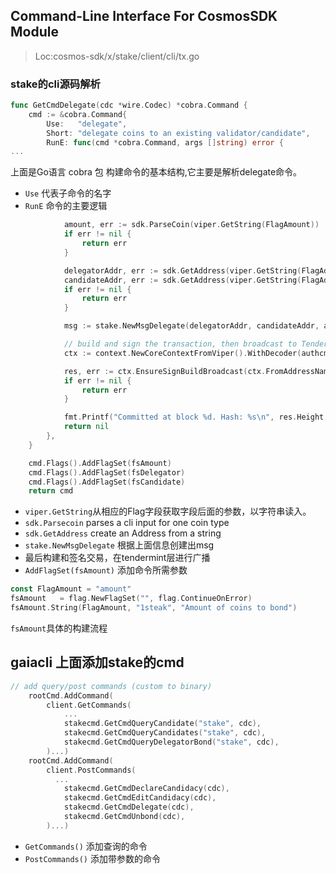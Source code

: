 ## Command-Line Interface For CosmosSDK Module
> Loc:cosmos-sdk/x/stake/client/cli/tx.go

### stake的cli源码解析
```go
func GetCmdDelegate(cdc *wire.Codec) *cobra.Command {
	cmd := &cobra.Command{
		Use:   "delegate",
		Short: "delegate coins to an existing validator/candidate",
		RunE: func(cmd *cobra.Command, args []string) error {
...
```
上面是Go语言 cobra 包 构建命令的基本结构,它主要是解析delegate命令。

* `Use` 代表子命令的名字
* `RunE` 命令的主要逻辑

```go
            amount, err := sdk.ParseCoin(viper.GetString(FlagAmount))
			if err != nil {
				return err
			}

			delegatorAddr, err := sdk.GetAddress(viper.GetString(FlagAddressDelegator))
			candidateAddr, err := sdk.GetAddress(viper.GetString(FlagAddressCandidate))
			if err != nil {
				return err
			}

			msg := stake.NewMsgDelegate(delegatorAddr, candidateAddr, amount)

			// build and sign the transaction, then broadcast to Tendermint
			ctx := context.NewCoreContextFromViper().WithDecoder(authcmd.GetAccountDecoder(cdc))

			res, err := ctx.EnsureSignBuildBroadcast(ctx.FromAddressName, msg, cdc)
			if err != nil {
				return err
			}

			fmt.Printf("Committed at block %d. Hash: %s\n", res.Height, res.Hash.String())
			return nil
		},
	}

	cmd.Flags().AddFlagSet(fsAmount)
	cmd.Flags().AddFlagSet(fsDelegator)
	cmd.Flags().AddFlagSet(fsCandidate)
	return cmd
```
* `viper.GetString`从相应的Flag字段获取字段后面的参数，以字符串读入。
* `sdk.Parsecoin` parses a cli input for one coin type
* `sdk.GetAddress` create an Address from a string
* `stake.NewMsgDelegate` 根据上面信息创建出msg
* 最后构建和签名交易，在tendermint层进行广播
* `AddFlagSet(fsAmount)` 添加命令所需参数

```go
const FlagAmount = "amount"
fsAmount   = flag.NewFlagSet("", flag.ContinueOnError)
fsAmount.String(FlagAmount, "1steak", "Amount of coins to bond")
```
`fsAmount`具体的构建流程

## gaiacli 上面添加stake的cmd

```go
// add query/post commands (custom to binary)
	rootCmd.AddCommand(
		client.GetCommands(
			...
			stakecmd.GetCmdQueryCandidate("stake", cdc),
			stakecmd.GetCmdQueryCandidates("stake", cdc),
			stakecmd.GetCmdQueryDelegatorBond("stake", cdc),
		)...)
	rootCmd.AddCommand(
		client.PostCommands(
          ...
			stakecmd.GetCmdDeclareCandidacy(cdc),
			stakecmd.GetCmdEditCandidacy(cdc),
			stakecmd.GetCmdDelegate(cdc),
			stakecmd.GetCmdUnbond(cdc),
		)...)
```

* `GetCommands()` 添加查询的命令
* `PostCommands()` 添加带参数的命令 